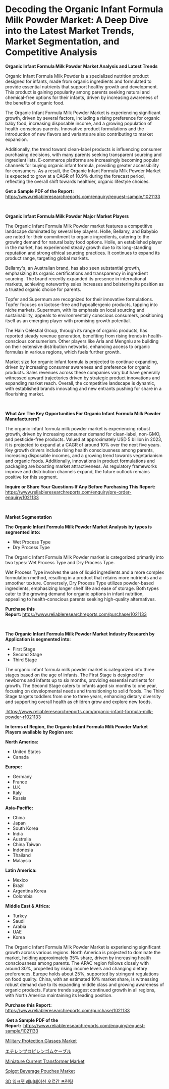 <p><h1>Decoding the Organic Infant Formula Milk Powder Market: A Deep Dive into the Latest Market Trends, Market Segmentation, and Competitive Analysis</h1></p><p><strong>Organic Infant Formula Milk Powder Market Analysis and Latest Trends</strong></p>
<p><p>Organic Infant Formula Milk Powder is a specialized nutrition product designed for infants, made from organic ingredients and formulated to provide essential nutrients that support healthy growth and development. This product is gaining popularity among parents seeking natural and chemical-free options for their infants, driven by increasing awareness of the benefits of organic food.</p><p>The Organic Infant Formula Milk Powder Market is experiencing significant growth, driven by several factors, including a rising preference for organic baby food, increasing disposable income, and a growing population of health-conscious parents. Innovative product formulations and the introduction of new flavors and variants are also contributing to market expansion.</p><p>Additionally, the trend toward clean-label products is influencing consumer purchasing decisions, with many parents seeking transparent sourcing and ingredient lists. E-commerce platforms are increasingly becoming popular channels for buying organic infant formula, providing greater accessibility for consumers. As a result, the Organic Infant Formula Milk Powder Market is expected to grow at a CAGR of 10.9% during the forecast period, reflecting the overall shift towards healthier, organic lifestyle choices.</p></p>
<p><strong>Get a Sample PDF of the Report:&nbsp;</strong> <a href="https://www.reliableresearchreports.com/enquiry/request-sample/1021133">https://www.reliableresearchreports.com/enquiry/request-sample/1021133</a></p>
<p>&nbsp;</p>
<p><strong>Organic Infant Formula Milk Powder Major Market Players</strong></p>
<p><p>The Organic Infant Formula Milk Powder market features a competitive landscape dominated by several key players. Holle, Bellamy, and Babybio are noted for their commitment to organic ingredients, catering to the growing demand for natural baby food options. Holle, an established player in the market, has experienced steady growth due to its long-standing reputation and strong ethical sourcing practices. It continues to expand its product range, targeting global markets.</p><p>Bellamy's, an Australian brand, has also seen substantial growth, emphasizing its organic certifications and transparency in ingredient sourcing. The brand recently expanded its presence in international markets, achieving noteworthy sales increases and bolstering its position as a trusted organic choice for parents.</p><p>Topfer and Supermum are recognized for their innovative formulations. Topfer focuses on lactose-free and hypoallergenic products, tapping into niche markets. Supermum, with its emphasis on local sourcing and sustainability, appeals to environmentally conscious consumers, positioning itself as an emerging player with promising growth potential.</p><p>The Hain Celestial Group, through its range of organic products, has reported steady revenue generation, benefiting from rising trends in health-conscious consumerism. Other players like Arla and Mengniu are building on their extensive distribution networks, enhancing access to organic formulas in various regions, which fuels further growth.</p><p>Market size for organic infant formula is projected to continue expanding, driven by increasing consumer awareness and preference for organic products. Sales revenues across these companies vary but have generally witnessed upward trajectories driven by strategic product innovations and expanding market reach. Overall, the competitive landscape is dynamic, with established brands innovating and new entrants pushing for share in a flourishing market.</p></p>
<p>&nbsp;</p>
<p><strong>What Are The Key Opportunities For Organic Infant Formula Milk Powder Manufacturers?</strong></p>
<p><p>The organic infant formula milk powder market is experiencing robust growth, driven by increasing consumer demand for clean-label, non-GMO, and pesticide-free products. Valued at approximately USD 5 billion in 2023, it is projected to expand at a CAGR of around 10% over the next five years. Key growth drivers include rising health consciousness among parents, increasing disposable incomes, and a growing trend towards vegetarianism and organic foods. Additionally, innovations in product formulations and packaging are boosting market attractiveness. As regulatory frameworks improve and distribution channels expand, the future outlook remains positive for this segment.</p></p>
<p><strong>Inquire or Share Your Questions If Any Before Purchasing This Report:</strong> <a href="https://www.reliableresearchreports.com/enquiry/pre-order-enquiry/1021133">https://www.reliableresearchreports.com/enquiry/pre-order-enquiry/1021133</a></p>
<p>&nbsp;</p>
<p><strong>Market Segmentation</strong></p>
<p><strong>The Organic Infant Formula Milk Powder Market Analysis by types is segmented into:</strong></p>
<p><ul><li>Wet Process Type</li><li>Dry Process Type</li></ul></p>
<p><p>The Organic Infant Formula Milk Powder market is categorized primarily into two types: Wet Process Type and Dry Process Type. </p><p>Wet Process Type involves the use of liquid ingredients and a more complex formulation method, resulting in a product that retains more nutrients and a smoother texture. Conversely, Dry Process Type utilizes powder-based ingredients, emphasizing longer shelf life and ease of storage. Both types cater to the growing demand for organic options in infant nutrition, appealing to health-conscious parents seeking high-quality alternatives.</p></p>
<p><strong>Purchase this Report:&nbsp;</strong><a href="https://www.reliableresearchreports.com/purchase/1021133">https://www.reliableresearchreports.com/purchase/1021133</a></p>
<p>&nbsp;</p>
<p><strong>The Organic Infant Formula Milk Powder Market Industry Research by Application is segmented into:</strong></p>
<p><ul><li>First Stage</li><li>Second Stage</li><li>Third Stage</li></ul></p>
<p><p>The organic infant formula milk powder market is categorized into three stages based on the age of infants. The First Stage is designed for newborns and infants up to six months, providing essential nutrients for growth. The Second Stage caters to infants aged six months to one year, focusing on developmental needs and transitioning to solid foods. The Third Stage targets toddlers from one to three years, enhancing dietary diversity and supporting overall health as children grow and explore new foods.</p></p>
<p><a href="https://www.reliableresearchreports.com/organic-infant-formula-milk-powder-r1021133">&nbsp;https://www.reliableresearchreports.com/organic-infant-formula-milk-powder-r1021133</a></p>
<p><strong>In terms of Region, the Organic Infant Formula Milk Powder Market Players available by Region are:</strong></p>
<p>
    <p> <strong> North America: </strong>
        <ul>
            <li>United States</li>
            <li>Canada</li>
        </ul>
        </p> 
    <p> <strong> Europe: </strong>
        <ul>
            <li>Germany</li>
            <li>France</li>
            <li>U.K.</li>
            <li>Italy</li>
            <li>Russia</li>
        </ul>
        </p> 
    <p> <strong> Asia-Pacific: </strong>
        <ul>
            <li>China</li>
            <li>Japan</li>
            <li>South Korea</li>
            <li>India</li>
            <li>Australia</li>
            <li>China Taiwan</li>
            <li>Indonesia</li>
            <li>Thailand</li>
            <li>Malaysia</li>
        </ul>
        </p> 
    <p> <strong> Latin America: </strong>
        <ul>
            <li>Mexico</li>
            <li>Brazil</li>
            <li>Argentina Korea</li>
            <li>Colombia</li>
        </ul>
        </p> 
    <p> <strong> Middle East & Africa: </strong>
        <ul>
            <li>Turkey</li>
            <li>Saudi</li>
            <li>Arabia</li>
            <li>UAE</li>
            <li>Korea</li>
        </ul>
    </p>
    </p>
<p><p>The Organic Infant Formula Milk Powder Market is experiencing significant growth across various regions. North America is projected to dominate the market, holding approximately 35% share, driven by increasing health consciousness among parents. The APAC region follows closely with around 30%, propelled by rising income levels and changing dietary preferences. Europe holds about 25%, supported by stringent regulations on food quality. China, with an estimated 10% market share, is witnessing robust demand due to its expanding middle class and growing awareness of organic products. Future trends suggest continued growth in all regions, with North America maintaining its leading position.</p></p>
<p><strong>Purchase this Report: </strong><a href="https://www.reliableresearchreports.com/purchase/1021133">https://www.reliableresearchreports.com/purchase/1021133</a></p>
<p>&nbsp;<strong>Get a Sample PDF of the Report:&nbsp;&nbsp;</strong><a href="https://www.reliableresearchreports.com/enquiry/request-sample/1021133">https://www.reliableresearchreports.com/enquiry/request-sample/1021133</a></p>
<p><strong></strong></p>
<p><p><a href="https://www.linkedin.com/pulse/emerging-trends-military-protection-glasses-market-global-outlook-q5r0c?trackingId=7HZu1i6QQ5Kve%2F1oCjPTYg%3D%3D">Military Protection Glasses Market</a></p><p><a href="https://medium.com/@oliverbarry1954/ethylene-propylene-rubber-cable-market-%E3%81%AF-%E3%82%B3%E3%82%B9%E3%83%88%E7%AE%A1%E7%90%86%E3%81%A8%E5%8A%B9%E7%8E%87%E5%90%91%E4%B8%8A%E3%82%92%E5%84%AA%E5%85%88%E3%81%97%E3%81%BE%E3%81%99-%E3%81%95%E3%82%89%E3%81%AB-%E5%A0%B1%E5%91%8A%E6%9B%B8%E3%81%AF%E5%B8%82%E5%A0%B4%E3%81%AE%E9%9C%80%E8%A6%81%E9%9D%A2%E3%81%A8%E4%BE%9B%E7%B5%A6%E9%9D%A2%E3%81%AE%E4%B8%A1%E6%96%B9%E3%82%92%E3%82%AB%E3%83%90%E3%83%BC%E3%81%97%E3%81%A6%E3%81%84%E3%81%BE%E3%81%99-a9424e9690e3">エチレンプロピレンゴムケーブル</a></p><p><a href="https://issuu.com/reportprime-2/docs/miniature-current-transformer-marke_5c242e4d00f0af">Miniature Current Transformer Market</a></p><p><a href="https://medium.com/@ormerodve6ff/the-spigot-beverage-pouches-market-prioritizes-cost-control-and-efficiency-enhancement-de075bef90ff">Spigot Beverage Pouches Market</a></p><p><a href="https://medium.com/@cletaturner1964/3d-inkjet-levitation-organ-printing-market-%EC%9D%98-%EA%B8%80%EB%A1%9C%EB%B2%8C-%EC%8B%9C%EC%9E%A5-%EA%B0%9C%EC%9A%94%EB%8A%94-%EC%A0%84-%EC%84%B8%EA%B3%84-%EB%B0%8F-%EC%A3%BC%EC%9A%94-%EC%8B%9C%EC%9E%A5%EC%9D%98-%EC%82%B0%EC%97%85%EC%97%90-%EC%98%81%ED%96%A5%EC%9D%84-%EB%AF%B8%EC%B9%98%EB%8A%94-%EC%A3%BC%EC%9A%94-%ED%8A%B8%EB%A0%8C%EB%93%9C%EC%97%90-%EB%8C%80%ED%95%9C-%EB%8F%85%ED%8A%B9%ED%95%9C-0bf9fcb4a87c">3D 잉크젯 레비테이션 오르간 프린팅</a></p></p>